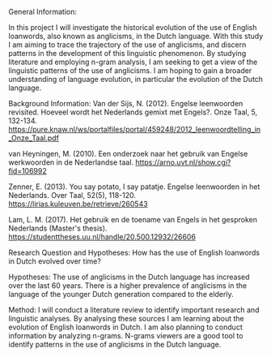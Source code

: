 General Information:

In this project I will investigate the historical evolution of the use of English loanwords,
also known as anglicisms, in the Dutch language. With this study I am aiming to trace the trajectory of the use of anglicisms,
and discern patterns in the development of this linguistic phenomenon. 
By studying literature and employing n-gram analysis, I am seeking to get a view of the linguistic patterns of the use of anglicisms.
I am hoping to gain a broader understanding of language evolution, in particular the evolution of the Dutch language.


Background Information:
Van der Sijs, N. (2012). Engelse leenwoorden revisited. Hoeveel wordt het Nederlands gemixt met Engels?. Onze Taal, 5, 132-134.
https://pure.knaw.nl/ws/portalfiles/portal/459248/2012_leenwoordtelling_in_Onze_Taal.pdf

van Heyningen, M. (2010). Een onderzoek naar het gebruik van Engelse werkwoorden in de Nederlandse taal.
https://arno.uvt.nl/show.cgi?fid=106992

Zenner, E. (2013). You say potato, I say patatje. Engelse leenwoorden in het Nederlands. Over Taal, 52(5), 118-120.
https://lirias.kuleuven.be/retrieve/260543

Lam, L. M. (2017). Het gebruik en de toename van Engels in het gesproken Nederlands (Master's thesis).
https://studenttheses.uu.nl/handle/20.500.12932/26606

Research Question and Hypotheses:
How has the use of English loanwords in Dutch evolved over time?

Hypotheses:
The use of anglicisms in the Dutch language has increased over the last 60 years.
There is a higher prevalence of anglicisms in the language of the younger Dutch generation compared to the elderly.

Method:
I will conduct a literature review to identify important research and linguistic analyses. By analysing these sources
I am learning about the evolution of English loanwords in Dutch. I am also planning to conduct information by 
analyzing n-grams. N-grams viewers are a good tool to identify patterns in the use of anglicisms in the Dutch language.
